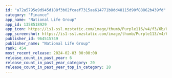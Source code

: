 ```yaml
---
id: "a72a5795e9d945d188f3b02fcaef7315aa614771b8dd48115d90f88862b439fd"
category: "Finance"
app_name: "National Life Group"
app_id: 1358518929
app_icon: https://is1-ssl.mzstatic.com/image/thumb/Purple116/v4/f3/6b/89/f36b89f5-133a-e47f-5fe7-c69bbdd2210c/AppIcon-1x_U007emarketing-0-5-85-220.png/1024x1024bb.png
app_screenshot: https://is1-ssl.mzstatic.com/image/thumb/Purple113/v4/61/5f/a7/615fa752-f998-3a94-8a18-bd7e3972eb28/pr_source.png/1242x2688bb.png
publisher_id: 964515749
publisher_name: "National Life Group"
rank: 454
most_recent_release: 2024-02-03 00:00:00
release_count_in_past_year: 6
release_count_in_past_year_category: 20
release_count_in_past_year_top_in_category: 28
---
```

